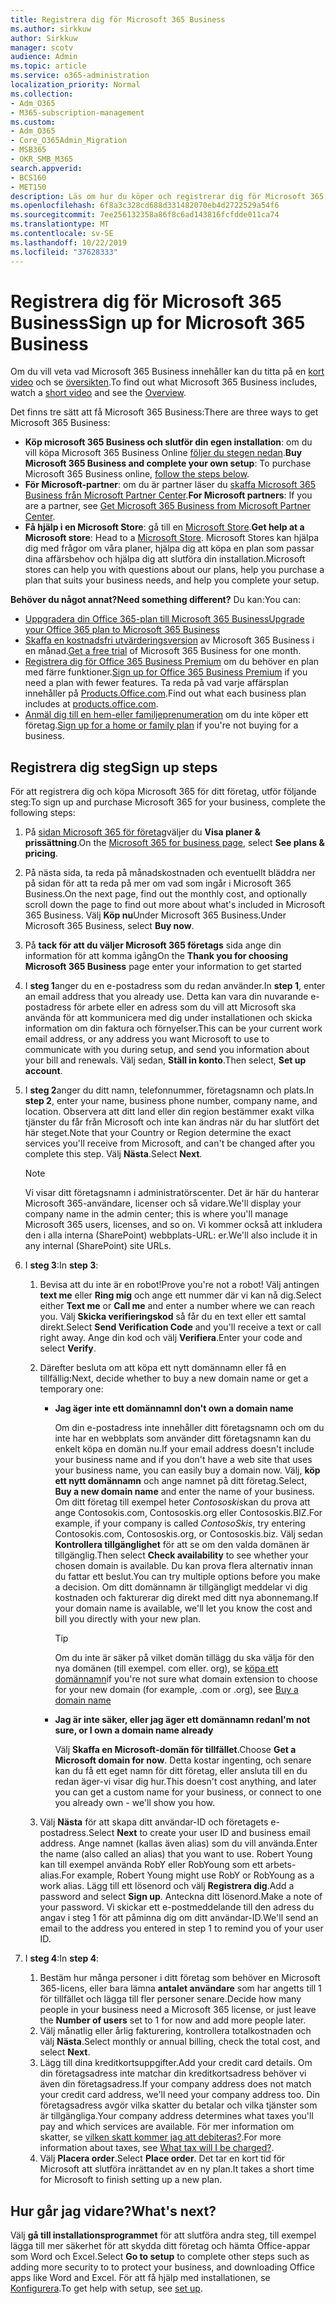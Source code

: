 ```yaml
---
title: Registrera dig för Microsoft 365 Business
ms.author: sirkkuw
author: Sirkkuw
manager: scotv
audience: Admin
ms.topic: article
ms.service: o365-administration
localization_priority: Normal
ms.collection:
- Adm_O365
- M365-subscription-management
ms.custom:
- Adm_O365
- Core_O365Admin_Migration
- MSB365
- OKR_SMB_M365
search.appverid:
- BCS160
- MET150
description: Läs om hur du köper och registrerar dig för Microsoft 365 Business.
ms.openlocfilehash: 6f8a3c328cd688d331482070eb4d2722529a54f6
ms.sourcegitcommit: 7ee256132358a86f8c6ad143816fcfdde011ca74
ms.translationtype: MT
ms.contentlocale: sv-SE
ms.lasthandoff: 10/22/2019
ms.locfileid: "37628333"
---
```

# <a name="sign-up-for-microsoft-365-business"></a><span data-ttu-id="8a690-103">Registrera dig för Microsoft 365 Business</span><span class="sxs-lookup"><span data-stu-id="8a690-103">Sign up for Microsoft 365 Business</span></span>

<span data-ttu-id="8a690-104">Om du vill veta vad Microsoft 365 Business innehåller kan du titta på en [kort video](https://support.office.com/article/901e2522-c2cf-4b8c-894e-f482cda3347a) och se [översikten](microsoft-365-business-overview.md).</span><span class="sxs-lookup"><span data-stu-id="8a690-104">To find out what Microsoft 365 Business includes, watch a [short video](https://support.office.com/article/901e2522-c2cf-4b8c-894e-f482cda3347a) and see the [Overview](microsoft-365-business-overview.md).</span></span> 

<span data-ttu-id="8a690-105">Det finns tre sätt att få Microsoft 365 Business:</span><span class="sxs-lookup"><span data-stu-id="8a690-105">There are three ways to get Microsoft 365 Business:</span></span>
- <span data-ttu-id="8a690-106">**Köp microsoft 365 Business och slutför din egen installation**: om du vill köpa Microsoft 365 Business Online [följer du stegen nedan](#sign-up-steps).</span><span class="sxs-lookup"><span data-stu-id="8a690-106">**Buy Microsoft 365 Business and complete your own setup**: To purchase Microsoft 365 Business online, [follow the steps below](#sign-up-steps).</span></span>
- <span data-ttu-id="8a690-107">**För Microsoft-partner**: om du är partner läser du [skaffa Microsoft 365 Business från Microsoft Partner Center](get-microsoft-365-business.md#get-microsoft-365-business-from-microsoft-partner-center).</span><span class="sxs-lookup"><span data-stu-id="8a690-107">**For Microsoft partners**: If you are a partner, see [Get Microsoft 365 Business from Microsoft Partner Center](get-microsoft-365-business.md#get-microsoft-365-business-from-microsoft-partner-center).</span></span>
- <span data-ttu-id="8a690-108">**Få hjälp i en Microsoft Store**: gå till en [Microsoft Store](https://www.microsoft.com/store/locations/find-a-store).</span><span class="sxs-lookup"><span data-stu-id="8a690-108">**Get help at a Microsoft store**: Head to a [Microsoft Store](https://www.microsoft.com/store/locations/find-a-store).</span></span> <span data-ttu-id="8a690-109">Microsoft Stores kan hjälpa dig med frågor om våra planer, hjälpa dig att köpa en plan som passar dina affärsbehov och hjälpa dig att slutföra din installation.</span><span class="sxs-lookup"><span data-stu-id="8a690-109">Microsoft stores can help you with questions about our plans, help you purchase a plan that suits your business needs, and help you complete your setup.</span></span>

<span data-ttu-id="8a690-110">**Behöver du något annat?**</span><span class="sxs-lookup"><span data-stu-id="8a690-110">**Need something different?**</span></span> <span data-ttu-id="8a690-111">Du kan:</span><span class="sxs-lookup"><span data-stu-id="8a690-111">You can:</span></span>
- [<span data-ttu-id="8a690-112">Uppgradera din Office 365-plan till Microsoft 365 Business</span><span class="sxs-lookup"><span data-stu-id="8a690-112">Upgrade your Office 365 plan to Microsoft 365 Business</span></span>](migrate-to-microsoft-365-business.md)
- <span data-ttu-id="8a690-113">[Skaffa en kostnadsfri utvärderingsversion](https://go.microsoft.com/fwlink/p/?linkid=2102309) av Microsoft 365 Business i en månad.</span><span class="sxs-lookup"><span data-stu-id="8a690-113">[Get a free trial](https://go.microsoft.com/fwlink/p/?linkid=2102309) of Microsoft 365 Business for one month.</span></span>
- <span data-ttu-id="8a690-114">[Registrera dig för Office 365 Business Premium](https://go.microsoft.com/fwlink/p/?LinkID=510935) om du behöver en plan med färre funktioner.</span><span class="sxs-lookup"><span data-stu-id="8a690-114">[Sign up for Office 365 Business Premium](https://go.microsoft.com/fwlink/p/?LinkID=510935) if you need a plan with fewer features.</span></span> <span data-ttu-id="8a690-115">Ta reda på vad varje affärsplan innehåller på [Products.Office.com](https://products.office.com/compare-all-microsoft-office-products-4-column?&activetab=tab:primaryr1).</span><span class="sxs-lookup"><span data-stu-id="8a690-115">Find out what each business plan includes at [products.office.com](https://products.office.com/compare-all-microsoft-office-products-4-column?&activetab=tab:primaryr1).</span></span>
- <span data-ttu-id="8a690-116">[Anmäl dig till en hem-eller familjeprenumeration](https://products.office.com/compare-all-microsoft-office-products-4-column?&activetab=tab:primaryr1) om du inte köper ett företag.</span><span class="sxs-lookup"><span data-stu-id="8a690-116">[Sign up for a home or family plan](https://products.office.com/compare-all-microsoft-office-products-4-column?&activetab=tab:primaryr1) if you're not buying for a business.</span></span> 
 

## <a name="sign-up-steps"></a><span data-ttu-id="8a690-117">Registrera dig steg</span><span class="sxs-lookup"><span data-stu-id="8a690-117">Sign up steps</span></span>

<span data-ttu-id="8a690-118">För att registrera dig och köpa Microsoft 365 för ditt företag, utför följande steg:</span><span class="sxs-lookup"><span data-stu-id="8a690-118">To sign up and purchase Microsoft 365 for your business, complete the following steps:</span></span>

1. <span data-ttu-id="8a690-119">På [sidan Microsoft 365 för företag](https://www.microsoft.com/microsoft-365/business)väljer du **Visa planer & prissättning**.</span><span class="sxs-lookup"><span data-stu-id="8a690-119">On the [Microsoft 365 for business page](https://www.microsoft.com/microsoft-365/business), select **See plans & pricing**.</span></span> 
2. <span data-ttu-id="8a690-120">På nästa sida, ta reda på månadskostnaden och eventuellt bläddra ner på sidan för att ta reda på mer om vad som ingår i Microsoft 365 Business.</span><span class="sxs-lookup"><span data-stu-id="8a690-120">On the next page, find out the monthly cost, and optionally scroll down the page to find out more about what's included in Microsoft 365 Business.</span></span> <span data-ttu-id="8a690-121">Välj **Köp nu**Under Microsoft 365 Business.</span><span class="sxs-lookup"><span data-stu-id="8a690-121">Under Microsoft 365 Business, select **Buy now**.</span></span>
3. <span data-ttu-id="8a690-122">På **tack för att du väljer Microsoft 365 företags** sida ange din information för att komma igång</span><span class="sxs-lookup"><span data-stu-id="8a690-122">On the **Thank you for choosing Microsoft 365 Business** page enter your information to get started</span></span>
4. <span data-ttu-id="8a690-123">I **steg 1**anger du en e-postadress som du redan använder.</span><span class="sxs-lookup"><span data-stu-id="8a690-123">In **step 1**, enter an email address that you already use.</span></span> <span data-ttu-id="8a690-124">Detta kan vara din nuvarande e-postadress för arbete eller en adress som du vill att Microsoft ska använda för att kommunicera med dig under installationen och skicka information om din faktura och förnyelser.</span><span class="sxs-lookup"><span data-stu-id="8a690-124">This can be your current work email address, or any address you want Microsoft to use to communicate with you during setup, and send you information about your bill and renewals.</span></span> <span data-ttu-id="8a690-125">Välj sedan, **Ställ in konto**.</span><span class="sxs-lookup"><span data-stu-id="8a690-125">Then select, **Set up account**.</span></span>
5. <span data-ttu-id="8a690-126">I **steg 2**anger du ditt namn, telefonnummer, företagsnamn och plats.</span><span class="sxs-lookup"><span data-stu-id="8a690-126">In **step 2**, enter your name, business phone number, company name, and location.</span></span> <span data-ttu-id="8a690-127">Observera att ditt land eller din region bestämmer exakt vilka tjänster du får från Microsoft och inte kan ändras när du har slutfört det här steget.</span><span class="sxs-lookup"><span data-stu-id="8a690-127">Note that your Country or Region determine the exact services you'll receive from Microsoft, and can't be changed after you complete this step.</span></span> <span data-ttu-id="8a690-128">Välj **Nästa**.</span><span class="sxs-lookup"><span data-stu-id="8a690-128">Select **Next**.</span></span>
    > [!NOTE]
    > <span data-ttu-id="8a690-129">Vi visar ditt företagsnamn i administratörscenter. Det är här du hanterar Microsoft 365-användare, licenser och så vidare.</span><span class="sxs-lookup"><span data-stu-id="8a690-129">We'll display your company name in the admin center; this is where you'll manage Microsoft 365 users, licenses, and so on.</span></span> <span data-ttu-id="8a690-130">Vi kommer också att inkludera den i alla interna (SharePoint) webbplats-URL: er.</span><span class="sxs-lookup"><span data-stu-id="8a690-130">We'll also include it in any internal (SharePoint) site URLs.</span></span>
6. <span data-ttu-id="8a690-131">I **steg 3**:</span><span class="sxs-lookup"><span data-stu-id="8a690-131">In **step 3**:</span></span>

    1. <span data-ttu-id="8a690-132">Bevisa att du inte är en robot!</span><span class="sxs-lookup"><span data-stu-id="8a690-132">Prove you're not a robot!</span></span> <span data-ttu-id="8a690-133">Välj antingen **text me** eller **Ring mig** och ange ett nummer där vi kan nå dig.</span><span class="sxs-lookup"><span data-stu-id="8a690-133">Select either **Text me** or **Call me** and enter a number where we can reach you.</span></span> <span data-ttu-id="8a690-134">Välj **Skicka verifieringskod** så får du en text eller ett samtal direkt.</span><span class="sxs-lookup"><span data-stu-id="8a690-134">Select **Send Verification Code** and you'll receive a text or call right away.</span></span> <span data-ttu-id="8a690-135">Ange din kod och välj **Verifiera**.</span><span class="sxs-lookup"><span data-stu-id="8a690-135">Enter your code and select **Verify**.</span></span>
    2. <span data-ttu-id="8a690-136">Därefter besluta om att köpa ett nytt domännamn eller få en tillfällig:</span><span class="sxs-lookup"><span data-stu-id="8a690-136">Next, decide whether to buy a new domain name or get a temporary one:</span></span>

        - <span data-ttu-id="8a690-137">**Jag äger inte ett domännamn**</span><span class="sxs-lookup"><span data-stu-id="8a690-137">**I don't own a domain name**</span></span> 
        
            <span data-ttu-id="8a690-138">Om din e-postadress inte innehåller ditt företagsnamn och om du inte har en webbplats som använder ditt företagsnamn kan du enkelt köpa en domän nu.</span><span class="sxs-lookup"><span data-stu-id="8a690-138">If your email address doesn't include your business name and if you don't have a web site that uses your business name, you can easily buy a domain now.</span></span> <span data-ttu-id="8a690-139">Välj, **köp ett nytt domännamn** och ange namnet på ditt företag.</span><span class="sxs-lookup"><span data-stu-id="8a690-139">Select, **Buy a new domain name** and enter the name of your business.</span></span> <span data-ttu-id="8a690-140">Om ditt företag till exempel heter *Contososkis*kan du prova att ange Contosokis.com, Contososkis.org eller Contososkis.BIZ.</span><span class="sxs-lookup"><span data-stu-id="8a690-140">For example, if your company is called *ContosoSkis*, try entering Contosokis.com, Contososkis.org, or Contososkis.biz.</span></span> <span data-ttu-id="8a690-141">Välj sedan **Kontrollera tillgänglighet** för att se om den valda domänen är tillgänglig.</span><span class="sxs-lookup"><span data-stu-id="8a690-141">Then select **Check availability** to see whether your chosen domain is available.</span></span> <span data-ttu-id="8a690-142">Du kan prova flera alternativ innan du fattar ett beslut.</span><span class="sxs-lookup"><span data-stu-id="8a690-142">You can try multiple options before you make a decision.</span></span> <span data-ttu-id="8a690-143">Om ditt domännamn är tillgängligt meddelar vi dig kostnaden och fakturerar dig direkt med ditt nya abonnemang.</span><span class="sxs-lookup"><span data-stu-id="8a690-143">If your domain name is available, we'll let you know the cost and bill you directly with your new plan.</span></span> 
       
            > [!TIP]
            > <span data-ttu-id="8a690-144">Om du inte är säker på vilket domän tillägg du ska välja för den nya domänen (till exempel. com eller. org), se [köpa ett domännamn](https://docs.microsoft.com/office365/admin/get-help-with-domains/buy-a-domain-name)</span><span class="sxs-lookup"><span data-stu-id="8a690-144">if you're not sure what domain extension to choose for your new domain (for example, .com or .org), see [Buy a domain name](https://docs.microsoft.com/office365/admin/get-help-with-domains/buy-a-domain-name)</span></span>
        
        - <span data-ttu-id="8a690-145">**Jag är inte säker, eller jag äger ett domännamn redan**</span><span class="sxs-lookup"><span data-stu-id="8a690-145">**I'm not sure, or I own a domain name already**</span></span> 
        
             <span data-ttu-id="8a690-146">Välj **Skaffa en Microsoft-domän för tillfället**.</span><span class="sxs-lookup"><span data-stu-id="8a690-146">Choose **Get a Microsoft domain for now**.</span></span> <span data-ttu-id="8a690-147">Detta kostar ingenting, och senare kan du få ett eget namn för ditt företag, eller ansluta till en du redan äger-vi visar dig hur.</span><span class="sxs-lookup"><span data-stu-id="8a690-147">This doesn't cost anything, and later you can get a custom name for your business, or connect to one you already own - we'll show you how.</span></span>

    3. <span data-ttu-id="8a690-148">Välj **Nästa** för att skapa ditt användar-ID och företagets e-postadress.</span><span class="sxs-lookup"><span data-stu-id="8a690-148">Select **Next** to create your user ID and business email address.</span></span> <span data-ttu-id="8a690-149">Ange namnet (kallas även alias) som du vill använda.</span><span class="sxs-lookup"><span data-stu-id="8a690-149">Enter the name (also called an alias) that you want to use.</span></span> <span data-ttu-id="8a690-150">Robert Young kan till exempel använda RobY eller RobYoung som ett arbets-alias.</span><span class="sxs-lookup"><span data-stu-id="8a690-150">For example, Robert Young might use RobY or RobYoung as a work alias.</span></span> <span data-ttu-id="8a690-151">Lägg till ett lösenord och välj **Registrera dig**.</span><span class="sxs-lookup"><span data-stu-id="8a690-151">Add a password and select **Sign up**.</span></span> <span data-ttu-id="8a690-152">Anteckna ditt lösenord.</span><span class="sxs-lookup"><span data-stu-id="8a690-152">Make a note of your password.</span></span> <span data-ttu-id="8a690-153">Vi skickar ett e-postmeddelande till den adress du angav i steg 1 för att påminna dig om ditt användar-ID.</span><span class="sxs-lookup"><span data-stu-id="8a690-153">We'll send an email to the address you entered in step 1 to remind you of your user ID.</span></span>
7. <span data-ttu-id="8a690-154">I **steg 4**:</span><span class="sxs-lookup"><span data-stu-id="8a690-154">In **step 4**:</span></span> 

    1. <span data-ttu-id="8a690-155">Bestäm hur många personer i ditt företag som behöver en Microsoft 365-licens, eller bara lämna **antalet användare** som har angetts till 1 för tillfället och lägga till fler personer senare.</span><span class="sxs-lookup"><span data-stu-id="8a690-155">Decide how many people in your business need a Microsoft 365 license, or just leave the **Number of users** set to 1 for now and add more people later.</span></span> 
    2. <span data-ttu-id="8a690-156">Välj månatlig eller årlig fakturering, kontrollera totalkostnaden och välj **Nästa**.</span><span class="sxs-lookup"><span data-stu-id="8a690-156">Select monthly or annual billing, check the total cost, and select **Next**.</span></span> 
    3. <span data-ttu-id="8a690-157">Lägg till dina kreditkortsuppgifter.</span><span class="sxs-lookup"><span data-stu-id="8a690-157">Add your credit card details.</span></span> <span data-ttu-id="8a690-158">Om din företagsadress inte matchar din kreditkortsadress behöver vi även din företagsadress.</span><span class="sxs-lookup"><span data-stu-id="8a690-158">If your company address does not match your credit card address, we'll need your company address too.</span></span> <span data-ttu-id="8a690-159">Din företagsadress avgör vilka skatter du betalar och vilka tjänster som är tillgängliga.</span><span class="sxs-lookup"><span data-stu-id="8a690-159">Your company address determines what taxes you'll pay and which services are available.</span></span> <span data-ttu-id="8a690-160">För mer information om skatter, se [vilken skatt kommer jag att debiteras?](https://docs.microsoft.com/office365/admin/subscriptions-and-billing/what-tax-will-i-be-charged).</span><span class="sxs-lookup"><span data-stu-id="8a690-160">For more information about taxes, see [What tax will I be charged?](https://docs.microsoft.com/office365/admin/subscriptions-and-billing/what-tax-will-i-be-charged).</span></span>
    4. <span data-ttu-id="8a690-161">Välj **Placera order**.</span><span class="sxs-lookup"><span data-stu-id="8a690-161">Select **Place order**.</span></span> <span data-ttu-id="8a690-162">Det tar en kort tid för Microsoft att slutföra inrättandet av en ny plan.</span><span class="sxs-lookup"><span data-stu-id="8a690-162">It takes a short time for Microsoft to finish setting up a new plan.</span></span>

## <a name="whats-next"></a><span data-ttu-id="8a690-163">Hur går jag vidare?</span><span class="sxs-lookup"><span data-stu-id="8a690-163">What's next?</span></span>
<span data-ttu-id="8a690-164">Välj **gå till installationsprogrammet** för att slutföra andra steg, till exempel lägga till mer säkerhet för att skydda ditt företag och hämta Office-appar som Word och Excel.</span><span class="sxs-lookup"><span data-stu-id="8a690-164">Select **Go to setup** to complete other steps such as adding more security to to protect your business, and downloading Office apps like Word and Excel.</span></span> <span data-ttu-id="8a690-165">För att få hjälp med installationen, se [Konfigurera](set-up.md).</span><span class="sxs-lookup"><span data-stu-id="8a690-165">To get help with setup, see [set up](set-up.md).</span></span>

